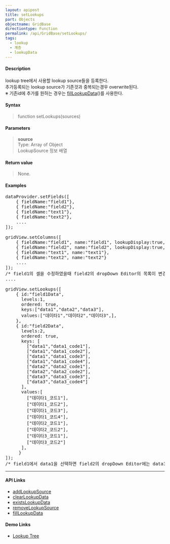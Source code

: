 ```yaml
---
layout: apipost
title: setLookups
part: Objects
objectname: GridBase
directiontype: Function
permalink: /api/GridBase/setLookups/
tags:
  - lookup
  - 계층
  - lookupData
---
```



#### Description

 lookup tree에서 사용할 lookup source들을 등록한다.  
 추가등록되는 lookup source가 기존것과 중복되는경우 overwrite된다.  
 ※ 기존id에 추가를 원하는 경우는 [fillLookupData](/api/GridBase/fillLookupData)()를 사용한다.  

#### Syntax

> function setLookups(sources)

#### Parameters

> **source**  
> Type: Array of Object  
> LookupSource 정보 배열  


#### Return value

> None.

#### Examples 

<pre class="prettyprint">
dataProvider.setFields([
    { fieldName:"field1"},
    { fieldName:"field2"},
    { fieldName:"text1"},
    { fieldName:"text2"},
    ....
]);

gridView.setColumns([
    { fieldName:"field1", name:"field1", lookupDisplay:true, lookupSourceId:"field1Data", lookupKeyFields:["field1"], editor:{type:"dropDown"}},
    { fieldName:"field2", name:"field2", lookupDisplay:true, lookupSourceId:"field2Data", lookupKeyFields:["field1","field2"], editor:{type:"dropDown"}},
    { fieldName:"text1", name:"text1"},
    { fieldName:"text2", name:"text2"}
    ....
]);
/* field1의 셀을 수정하였을때 field2의 dropDown Editor의 목록이 변경되도록 컬럼 구성 */
....

gridView.setLookups([
    { id:"field1Data",
      levels:1,
      ordered: true,
      keys:["data1","data2","data3"],
      values:["데이타1","데이타2","데이타3",],
    },
    { id:"field2Data",
      levels:2,
      ordered: true,
      keys: [
        ["data1","data1_code1"],
        ["data1","data1_code2"],
        ["data1","data1_code3"],
        ["data1","data1_code4"],
        ["data2","data2_code1"],
        ["data2","data2_code2"],
        ["data3","data3_code3"],
        ["data3","data3_code4"]
      ],
      values:[
        ["데이타1_코드1"],
        ["데이타1_코드2"],
        ["데이타1_코드3"],
        ["데이타1_코드4"],
        ["데이타2_코드1"],
        ["데이타2_코드2"],
        ["데이타3_코드1"],
        ["데이타3_코드2"]
      ],
     }
]);
/* field1에서 data1을 선택하면 field2의 dropDown Editor에는 data1의 하위코드들만 보여진다. */
</pre>

---

#### API Links

* [addLookupSource](/api/GridBase/addLookupSource/)
* [clearLookupData](/api/GridBase/clearLookupData/)
* [existsLookupData](/api/GridBase/existsLookupData/)
* [removeLookupSource](/api/GridBase/removeLookupSource/)
* [fillLookupData](/api/GridBase/fillLookupData/)

#### Demo Links

* [Lookup Tree](http://demo.realgrid.com/Demo/LookupTree) 